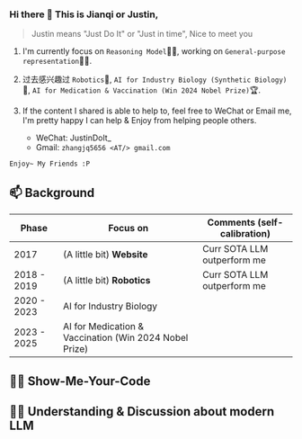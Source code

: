 ### Hi there 👋 This is Jianqi or Justin, 

> Justin means "Just Do It" or "Just in time", Nice to meet you

1. I'm currently focus on `Reasoning Model`🧑‍💻, working on `General-purpose representation`🧑‍💻. 

2. 过去感兴趣过 `Robotics`🤖, `AI for Industry Biology (Synthetic Biology)`🧬, `AI for Medication & Vaccination (Win 2024 Nobel Prize)`🏆.

3. If the content I shared is able to help to, feel free to WeChat or Email me, I'm pretty happy I can help & Enjoy from helping people others.
   - WeChat: JustinDoIt_
   - Gmail: `zhangjq5656 <AT/> gmail.com`
  
`Enjoy~ My Friends :P`

<!--
**JustinDoIt/justindoit** is a ✨ _special_ ✨ repository because its `README.md` (this file) appears on your GitHub profile.

Here are some ideas to get you started:

- 🔭 I’m currently working on ...
- 🌱 I’m currently learning ...
- 👯 I’m looking to collaborate on ...
- 🤔 I’m looking for help with ...
- 💬 Ask me about ...
- 📫 How to reach me: ...
- 😄 Pronouns: ...
- ⚡ Fun fact: ...
-->
## 📫 Background 

| Phase | Focus on | Comments (self-calibration) |
| --- | --- | --- |
| 2017 |  (A little bit) **Website** | Curr SOTA LLM outperform me |
| 2018 - 2019 | (A little bit) **Robotics** | Curr SOTA LLM outperform me |
| 2020 - 2023 | AI for Industry Biology | |
| 2023 - 2025 | AI for Medication & Vaccination (Win 2024 Nobel Prize) | |

## 🧑‍💻 Show-Me-Your-Code 

## 🧑‍🏫 Understanding & Discussion about modern LLM
